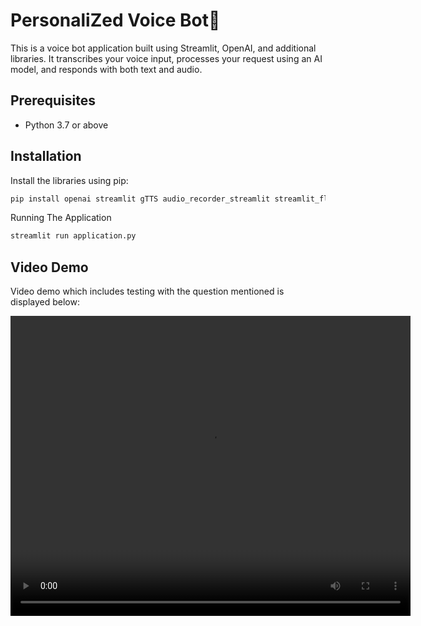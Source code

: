 # PersonaliZed Voice Bot🚀

This is a voice bot application built using Streamlit, OpenAI, and additional libraries. It transcribes your voice input, processes your request using an AI model, and responds with both text and audio.

## Prerequisites

- Python 3.7 or above

## Installation

Install the libraries using pip:

```bash
pip install openai streamlit gTTS audio_recorder_streamlit streamlit_float python-dotenv
```

Running The Application

```bash
streamlit run application.py
```

## Video Demo

Video demo which includes testing with the question mentioned is displayed below:

<video width="640" height="480" controls>
  <source src="http://github.com/adarshmm/Personalized-AI--VoiceBot/blob/main/App%20Demo.mp4" type="video/mp4">
  Your browser does not support the video tag.
</video>

